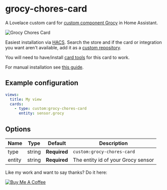 # grocy-chores-card
A Lovelace custom card for [custom component Grocy](https://github.com/custom-components/grocy) in Home Assistant.

<img src="https://github.com/isabellaalstrom/lovelace-grocy-chores-card/blob/master/grocy-chores-card.png" alt="Grocy Chores Card" />

Easiest installation via [HACS](https://custom-components.github.io/hacs/). Search the store and if the card or integration you want aren't available, add it as a [custom repository](https://custom-components.github.io/hacs/usage/settings/#add-custom-repositories).

You will need to have/install [card tools](https://github.com/thomasloven/lovelace-card-tools) for this card to work.

For manual installation see [this guide](https://github.com/thomasloven/hass-config/wiki/Lovelace-Plugins).

## Example configuration

```yaml
views:
  title: My view
  cards:
    - type: custom:grocy-chores-card
      entity: sensor.grocy
```

## Options

| Name | Type | Default | Description
| ---- | ---- | ------- | -----------
| type | string | **Required** | `custom:grocy-chores-card`
| entity | string | **Required** | The entity id of your Grocy sensor


Like my work and want to say thanks? Do it here:

<a href="https://www.buymeacoffee.com/iq1f96D" target="_blank"><img src="https://www.buymeacoffee.com/assets/img/custom_images/purple_img.png" alt="Buy Me A Coffee" style="height: auto !important;width: auto !important;" ></a>
